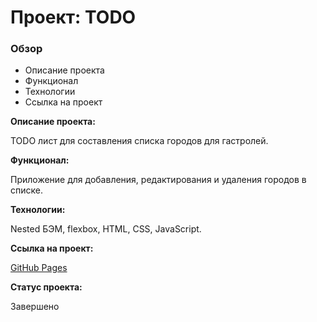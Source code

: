 # Проект: TODO

### Обзор

- Описание проекта
- Функционал
- Технологии
- Ссылка на проект

**Описание проекта:**

TODO лист для составления списка городов для гастролей.

**Функционал:**

Приложение для добавления, редактирования и удаления городов в списке.

**Технологии:**

Nested БЭМ, flexbox, HTML, CSS, JavaScript.

**Ссылка на проект:**

[GitHub Pages](https://olga-mus.github.io/Todo/index.html)

**Статус проекта:**

Завершено
